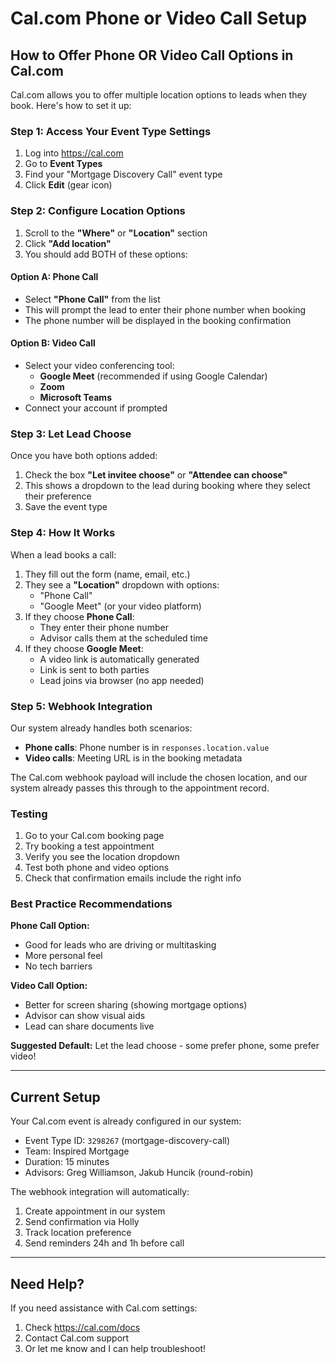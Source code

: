 # Cal.com Phone or Video Call Setup

## How to Offer Phone OR Video Call Options in Cal.com

Cal.com allows you to offer multiple location options to leads when they book. Here's how to set it up:

### Step 1: Access Your Event Type Settings

1. Log into https://cal.com
2. Go to **Event Types**
3. Find your "Mortgage Discovery Call" event type
4. Click **Edit** (gear icon)

### Step 2: Configure Location Options

1. Scroll to the **"Where"** or **"Location"** section
2. Click **"Add location"**
3. You should add BOTH of these options:

#### Option A: Phone Call
- Select **"Phone Call"** from the list
- This will prompt the lead to enter their phone number when booking
- The phone number will be displayed in the booking confirmation

#### Option B: Video Call
- Select your video conferencing tool:
  - **Google Meet** (recommended if using Google Calendar)
  - **Zoom**
  - **Microsoft Teams**
- Connect your account if prompted

### Step 3: Let Lead Choose

Once you have both options added:

1. Check the box **"Let invitee choose"** or **"Attendee can choose"**
2. This shows a dropdown to the lead during booking where they select their preference
3. Save the event type

### Step 4: How It Works

When a lead books a call:
1. They fill out the form (name, email, etc.)
2. They see a **"Location"** dropdown with options:
   - "Phone Call"
   - "Google Meet" (or your video platform)
3. If they choose **Phone Call**:
   - They enter their phone number
   - Advisor calls them at the scheduled time
4. If they choose **Google Meet**:
   - A video link is automatically generated
   - Link is sent to both parties
   - Lead joins via browser (no app needed)

### Step 5: Webhook Integration

Our system already handles both scenarios:
- **Phone calls**: Phone number is in `responses.location.value`
- **Video calls**: Meeting URL is in the booking metadata

The Cal.com webhook payload will include the chosen location, and our system already passes this through to the appointment record.

### Testing

1. Go to your Cal.com booking page
2. Try booking a test appointment
3. Verify you see the location dropdown
4. Test both phone and video options
5. Check that confirmation emails include the right info

### Best Practice Recommendations

**Phone Call Option:**
- Good for leads who are driving or multitasking
- More personal feel
- No tech barriers

**Video Call Option:**
- Better for screen sharing (showing mortgage options)
- Advisor can show visual aids
- Lead can share documents live

**Suggested Default:** Let the lead choose - some prefer phone, some prefer video!

---

## Current Setup

Your Cal.com event is already configured in our system:
- Event Type ID: `3298267` (mortgage-discovery-call)
- Team: Inspired Mortgage
- Duration: 15 minutes
- Advisors: Greg Williamson, Jakub Huncik (round-robin)

The webhook integration will automatically:
1. Create appointment in our system
2. Send confirmation via Holly
3. Track location preference
4. Send reminders 24h and 1h before call

---

## Need Help?

If you need assistance with Cal.com settings:
1. Check https://cal.com/docs
2. Contact Cal.com support
3. Or let me know and I can help troubleshoot!
